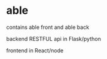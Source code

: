 # able
contains able front and able back

backend RESTFUL api in Flask/python

frontend in React/node 